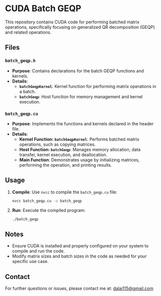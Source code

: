 # CUDA Batch GEQP

This repository contains CUDA code for performing batched matrix operations, specifically focusing on generalized QR decomposition (GEQP) and related operations.

## Files

### `batch_geqp.h`

- **Purpose**: Contains declarations for the batch GEQP functions and kernels.
- **Details**:
  - **`batchGeqpKernel`**: Kernel function for performing matrix operations in a batch.
  - **`batchGeqp`**: Host function for memory management and kernel execution.

### `batch_geqp.cu`

- **Purpose**: Implements the functions and kernels declared in the header file.
- **Details**:
  - **Kernel Function: `batchGeqpKernel`**: Performs batched matrix operations, such as copying matrices.
  - **Host Function: `batchGeqp`**: Manages memory allocation, data transfer, kernel execution, and deallocation.
  - **Main Function**: Demonstrates usage by initializing matrices, performing the operation, and printing results.

## Usage

1. **Compile**: Use `nvcc` to compile the `batch_geqp.cu` file:
    ```bash
    nvcc batch_geqp.cu -o batch_geqp
    ```

2. **Run**: Execute the compiled program:
    ```bash
    ./batch_geqp
    ```

## Notes

- Ensure CUDA is installed and properly configured on your system to compile and run the code.
- Modify matrix sizes and batch sizes in the code as needed for your specific use case.

## Contact

For further questions or issues, please contact me at: [dalai115@gmail.com](mailto:dalai115@gmail.com)
